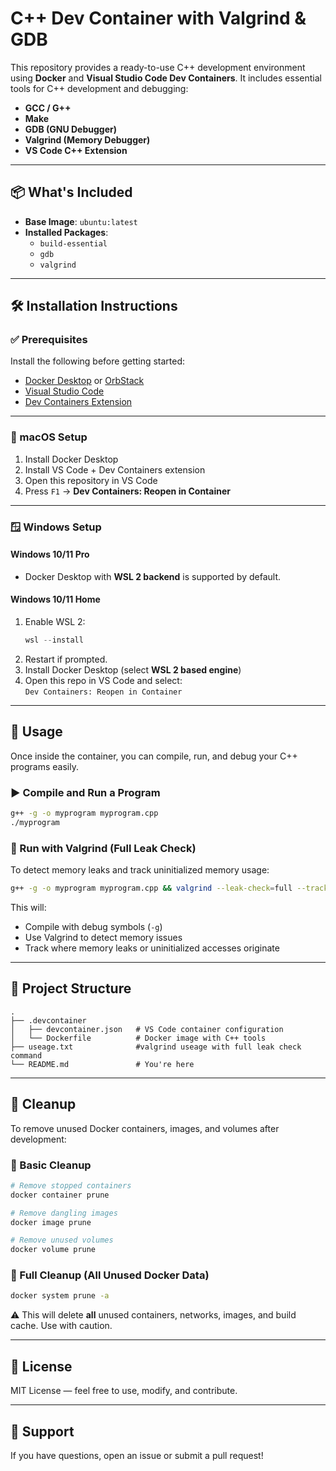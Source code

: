 # C++ Dev Container with Valgrind & GDB

This repository provides a ready-to-use C++ development environment using **Docker** and **Visual Studio Code Dev Containers**. It includes essential tools for C++ development and debugging:

- **GCC / G++**
- **Make**
- **GDB (GNU Debugger)**
- **Valgrind (Memory Debugger)**
- **VS Code C++ Extension**

---

## 📦 What's Included

- **Base Image**: `ubuntu:latest`
- **Installed Packages**:
  - `build-essential`
  - `gdb`
  - `valgrind`

---

## 🛠 Installation Instructions

### ✅ Prerequisites

Install the following before getting started:

- [Docker Desktop](https://www.docker.com/products/docker-desktop/) or [OrbStack](https://orbstack.dev/)
- [Visual Studio Code](https://code.visualstudio.com/)
- [Dev Containers Extension](https://marketplace.visualstudio.com/items?itemName=ms-vscode-remote.remote-containers)

---

### 🍎 macOS Setup

1. Install Docker Desktop
2. Install VS Code + Dev Containers extension
3. Open this repository in VS Code
4. Press `F1` → **Dev Containers: Reopen in Container**

---

### 🪟 Windows Setup

#### Windows 10/11 **Pro**
- Docker Desktop with **WSL 2 backend** is supported by default.

#### Windows 10/11 **Home**
1. Enable WSL 2:
   ```powershell
   wsl --install
   ```
2. Restart if prompted.
3. Install Docker Desktop (select **WSL 2 based engine**)
4. Open this repo in VS Code and select:  
   `Dev Containers: Reopen in Container`

---

## 🚀 Usage

Once inside the container, you can compile, run, and debug your C++ programs easily.

### ▶️ Compile and Run a Program

```bash
g++ -g -o myprogram myprogram.cpp
./myprogram
```

### 🧪 Run with Valgrind (Full Leak Check)

To detect memory leaks and track uninitialized memory usage:

```bash
g++ -g -o myprogram myprogram.cpp && valgrind --leak-check=full --track-origins=yes ./myprogram
```

This will:
- Compile with debug symbols (`-g`)
- Use Valgrind to detect memory issues
- Track where memory leaks or uninitialized accesses originate

---

## 📁 Project Structure

```text
.
├── .devcontainer
│   ├── devcontainer.json   # VS Code container configuration
│   └── Dockerfile          # Docker image with C++ tools
├── useage.txt              #valgrind useage with full leak check command
└── README.md               # You're here
```

---

## 🧹 Cleanup

To remove unused Docker containers, images, and volumes after development:

### 🧼 Basic Cleanup

```bash
# Remove stopped containers
docker container prune

# Remove dangling images
docker image prune

# Remove unused volumes
docker volume prune
```

### 🧨 Full Cleanup (All Unused Docker Data)

```bash
docker system prune -a
```

⚠️ This will delete **all** unused containers, networks, images, and build cache. Use with caution.

---

## 📃 License

MIT License — feel free to use, modify, and contribute.

---

## 🙋 Support

If you have questions, open an issue or submit a pull request!
